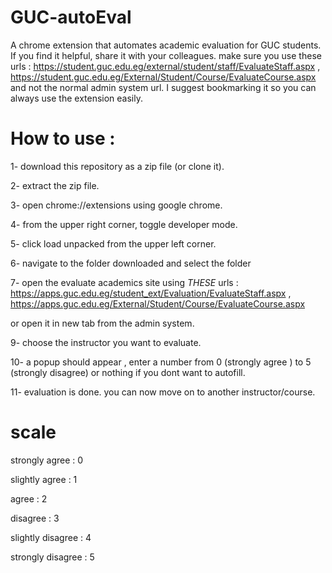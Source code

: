 # GUC-autoEval
A chrome extension that automates academic evaluation for GUC students.  If you find it helpful, share it with your colleagues.
make sure you use these urls : https://student.guc.edu.eg/external/student/staff/EvaluateStaff.aspx     , https://student.guc.edu.eg/External/Student/Course/EvaluateCourse.aspx
and not the normal admin system url. I suggest bookmarking it so you can always use the extension easily.


# How to use :  

1- download this repository as a zip file (or clone it).    

2- extract the zip file. 

3- open chrome://extensions using google chrome. 

4- from the upper right corner, toggle developer mode. 

5- click load unpacked from the upper left corner. 

6- navigate to the folder downloaded and select the folder   

7- open the evaluate academics site using *THESE* urls : https://apps.guc.edu.eg/student_ext/Evaluation/EvaluateStaff.aspx , https://apps.guc.edu.eg/External/Student/Course/EvaluateCourse.aspx   

or open it in new tab from the admin system. 

9- choose the instructor you want to evaluate.  

10- a popup should appear , enter a number from 0 (strongly agree ) to 5 (strongly disagree) or nothing if you dont want to autofill.  

11- evaluation is done. you can now move on to another instructor/course.  



# scale  

strongly agree : 0  

slightly agree : 1  

agree : 2  

disagree : 3  

slightly disagree : 4  

strongly disagree : 5

